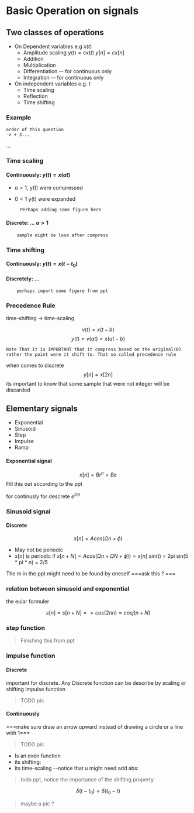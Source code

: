 # Basic Operation on signals

## Two classes of operations

- On Dependent variables e.g $x(t)$
	- Amplitude scaling
	  $y(t)=cx(t)$
	  $y[n]=cx[n]$
	- Addition
	- Multiplication
	- Differentiation -- for continuous only
	- Integration -- for continuous only
- On independent variables e.g. $t$ 
	- Time scaling
	- Reflection
	- Time shifting

### Example

	order of this question
	-> + 3...

...

### Time scaling
#### Continuously: $y(t) = x(at)$ 
- $a \gt 1$, y(t) were compressed
- $0\lt1$ y(t) were expanded

		Perhaps adding some figure here 

#### Discrete: ... $a \gt 1$
		sample might be lose after compress

### Time shifting
#### Continuously: $y(t)=x(t-t_0)$
#### Discretely: ...

		perhaps import some figure from ppt


### Precedence Rule

time-shifting -> time-scaling

$$ v(t)=x(t-b)$$	$$ y(t)=v(at)=x(at-b)$$

	Note That It is IMPORTANT that it compress based on the original(0) rather the point were it shift to. That so called precedence rule
	

when comes to discrete $$ y[n] = x[2n] $$ its important to know that some sample that were not integer will be discarded

## Elementary signals

- Exponential
- Sinusoid
- Step
- Impulse
- Ramp

#### Exponential signal			
$$x[n]=Br^n=Be^{}$$
		Fill this out according to the ppt

for continusly
for descrete $e^{\Omega n}$

### Sinusoid signal

#### Discrete
$$ x[n]=Acos(\Omega n+\phi)$$
- May not be periodic
- $x[n]$ is periodic if $x[n+N]=Acos(\Omega n + \Omega N + \phi)) = x[n]$ 
	sin(t) = 2pi
	sin(5 * pi * n) = 2/5

The m in the ppt might need to be found by oneself
===ask this ? === 

### relation between sinusoid and exponential 
the eular formuler

$$ s[n] = s[n+N] => cos(2\pi n) = cosj(n + N) $$

### step function
> Finishing this from ppt

### impulse function
#### Discrete
important for discrete.
Any Discrete function can be describe by scaling or shifting impulse function
> TODO pic
#### Continuously 

===make sure draw an arrow upward instead of drawing a circle or a line with 1===
>TODO pic

- Is an even function
- its shifting:
- its time-scaling --notice that u might need add abs:
> todo ppt, notice the importance of the shifting property

$$\delta(t-t_0) = \delta(t_0-t)$$
> maybe a pic ?
> 


